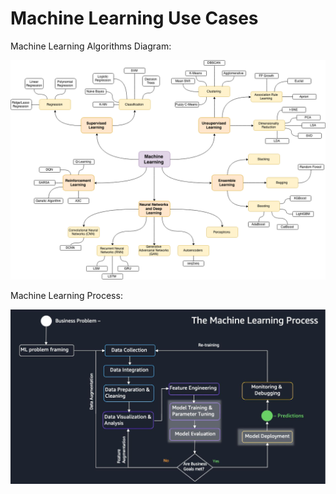 Machine Learning Use Cases
=============
Machine Learning Algorithms Diagram:

![](machine_learning_algorithms.png)

Machine Learning Process:

![](machine_learning_process.png)
